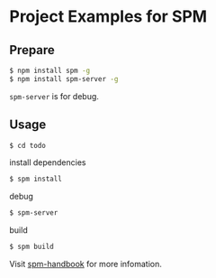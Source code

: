 # Project Examples for SPM

## Prepare

```bash
$ npm install spm -g
$ npm install spm-server -g
```

`spm-server` is for debug.

## Usage

```bash
$ cd todo
```

install dependencies

```bash
$ spm install
```

debug

```bash
$ spm-server
```

build

```bash
$ spm build
```

Visit [spm-handbook](http://sorrycc.gitbooks.io/spm-handbook/content/) for more infomation.
